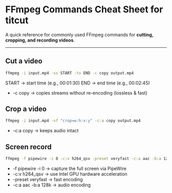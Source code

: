 # FFmpeg Commands Cheat Sheet for titcut

A quick reference for commonly used FFmpeg commands for **cutting, cropping, and recording videos**.

---

## Cut a video

```bash
ffmpeg -i input.mp4 -ss START -to END -c copy output.mp4
```
START → start time (e.g., 00:01:30)
END → end time (e.g., 00:02:45)
- -c copy → copies streams without re-encoding (lossless & fast)

## Crop a video

```bash
ffmpeg -i input.mp4 -vf "crop=w:h:x:y" -c:a copy output.mp4
```

- -c:a copy → keeps audio intact

## Screen record

```bash
ffmpeg -f pipewire -i 0 -c:v h264_qsv -preset veryfast -c:a aac -b:a 128k output.mp4
```

- -f pipewire -i 0 → capture the full screen via PipeWire
- -c:v h264_qsv → use Intel GPU hardware acceleration
- -preset veryfast → fast encoding
- -c:a aac -b:a 128k → audio encoding

